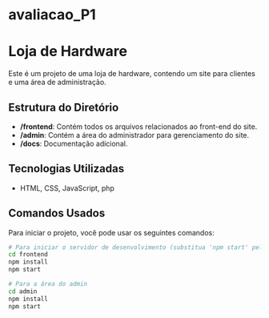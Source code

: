 # avaliacao_P1

# Loja de Hardware

Este é um projeto de uma loja de hardware, contendo um site para clientes e uma área de administração.

## Estrutura do Diretório

- **/frontend**: Contém todos os arquivos relacionados ao front-end do site.
- **/admin**: Contém a área do administrador para gerenciamento do site.
- **/docs**: Documentação adicional.

## Tecnologias Utilizadas

- HTML, CSS, JavaScript, php

## Comandos Usados

Para iniciar o projeto, você pode usar os seguintes comandos:

```bash
# Para iniciar o servidor de desenvolvimento (substitua 'npm start' pelo comando apropriado)
cd frontend
npm install
npm start

# Para a área do admin
cd admin
npm install
npm start

